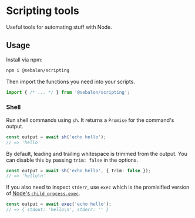 # Scripting tools

Useful tools for automating stuff with Node.

## Usage

Install via npm:

```sh
npm i @sebalon/scripting
```

Then import the functions you need into your scripts.

```ts
import { /* ... */ } from '@sebalon/scripting';
```

### Shell

Run shell commands using `sh`. It returns a `Promise` for the command's output.

```ts
const output = await sh('echo hello');
// => 'hello'
```

By default, leading and trailing whitespace is trimmed from the output. You can disable this by passing `trim: false` in the options.

```ts
const output = await sh('echo hello', { trim: false });
// => 'hello\n'
```

If you also need to inspect `stderr`, use `exec` which is the promisified version of [Node's `child_process.exec`](https://nodejs.org/api/child_process.html#child_processexeccommand-options-callback).

```ts
const output = await exec('echo hello');
// => { stdout: 'hello\n', stderr: '' }
```
